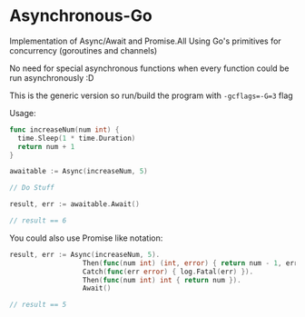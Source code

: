 # Asynchronous-Go
Implementation of Async/Await and Promise.All Using Go's primitives for concurrency (goroutines and channels)

No need for special asynchronous functions when every function could be run asynchronously :D

This is the generic version so run/build the program with ```-gcflags=-G=3``` flag

Usage:

```go
func increaseNum(num int) {
  time.Sleep(1 * time.Duration)
  return num + 1
}

awaitable := Async(increaseNum, 5)

// Do Stuff

result, err := awaitable.Await()

// result == 6
```

You could also use Promise like notation:

```go
result, err := Async(increaseNum, 5).
                  Then(func(num int) (int, error) { return num - 1, errors.New("Wow! Thats an error!") }).
                  Catch(func(err error) { log.Fatal(err) }).
                  Then(func(num int) int { return num }).
                  Await()

// result == 5
```
